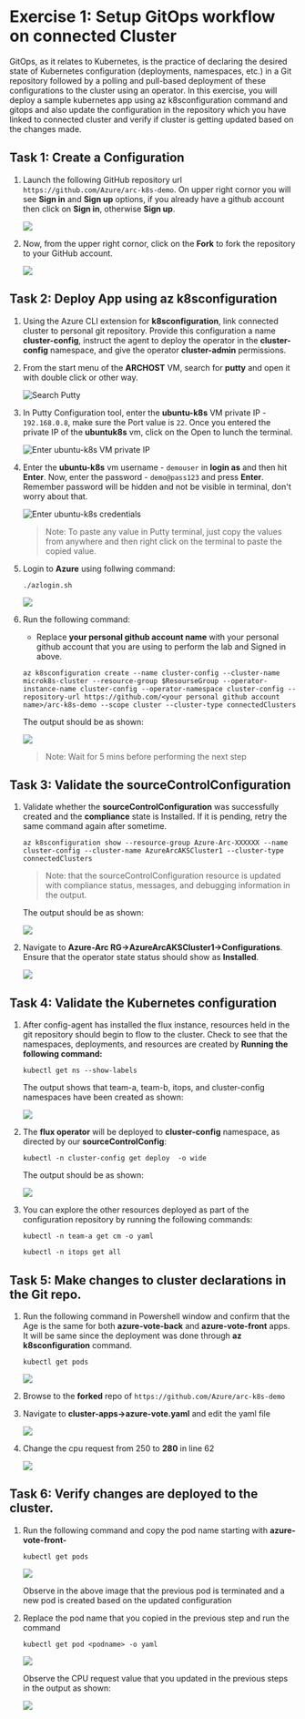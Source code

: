 # Exercise 1: Setup GitOps workflow on connected Cluster

GitOps, as it relates to Kubernetes, is the practice of declaring the desired state of Kubernetes configuration (deployments, namespaces, etc.) in a Git repository followed by a polling and pull-based deployment of these configurations to the cluster using an operator. In this exercise, you will deploy a sample kubernetes app using az k8sconfiguration command and gitops and also update the configuration in the repository which you have linked to connected cluster and verify if cluster is getting updated based on the changes made.

## Task 1: Create a Configuration

1. Launch the following GitHub repository url ```https://github.com/Azure/arc-k8s-demo```. On upper right cornor you will see **Sign in** and **Sign up** options, if you already have a github account then click on **Sign in**, otherwise **Sign up**.

   ![](.././media/01.png) 

2. Now, from the upper right cornor, click on the **Fork** to fork the repository to your GitHub account.

   ![](.././media/02.png)

## Task 2: Deploy App using az k8sconfiguration

1. Using the Azure CLI extension for **k8sconfiguration**, link connected cluster to personal git repository. Provide this configuration a name **cluster-config**, instruct the agent to deploy the operator in the **cluster-config** namespace, and give the operator **cluster-admin** permissions. 

1. From the start menu of the **ARCHOST** VM, search for **putty** and open it with double click or other way.

    ![](.././media/startputty.png "Search Putty")
     
1. In Putty Configuration tool, enter the **ubuntu-k8s** VM private IP - ```192.168.0.8```, make sure the Port value is ```22```. Once you entered the private IP of the **ubuntuk8s** vm, click on the Open to lunch the terminal.

    ![](.././media/putty-enter-ip.png "Enter ubuntu-k8s VM private IP")
    
1. Enter the **ubuntu-k8s** vm username - ```demouser``` in **login as** and then hit **Enter**. Now, enter the password - ```demo@pass123``` and press **Enter**. Remember password will be hidden and not be visible in terminal, don't worry about that.

    ![](.././media/enter-ubuntu-k8s-credentials.png "Enter ubuntu-k8s credentials")
    
    > Note: To paste any value in Putty terminal, just copy the values from anywhere and then right click on the terminal to paste the copied value.
    
1. Login to **Azure** using follwing command:
   
     ```./azlogin.sh```
   
   ![](.././media/03.png)

1. Run the following command:

   - Replace **your personal github account name** with your personal github account that you are using to perform the lab and Signed in above.

   ```
   az k8sconfiguration create --name cluster-config --cluster-name microk8s-cluster --resource-group $ResourseGroup --operator-instance-name cluster-config --operator-namespace cluster-config --repository-url https://github.com/<your personal github account name>/arc-k8s-demo --scope cluster --cluster-type connectedClusters
   ```
   
   The output should be as shown:

   ![](.././media/04.png) 
   
     > Note: Wait for 5 mins before performing the next step

## Task 3: Validate the sourceControlConfiguration

1. Validate whether the **sourceControlConfiguration** was successfully created and the **compliance** state is Installed. If it is pending, retry the same command again after sometime.

   ```
   az k8sconfiguration show --resource-group Azure-Arc-XXXXXX --name cluster-config --cluster-name AzureArcAKSCluster1 --cluster-type connectedClusters
   ```
     > Note: that the sourceControlConfiguration resource is updated with compliance status, messages, and debugging information in the output.

   The output should be as shown:

   ![](.././media/arc-0024.png) 
  
2. Navigate to **Azure-Arc RG->AzureArcAKSCluster1->Configurations**. Ensure that the operator state status should show as **Installed**.

   ![](.././media/azure-arc-10.png) 
  
## Task 4:  Validate the Kubernetes configuration

1. After config-agent has installed the flux instance, resources held in the git repository should begin to flow to the cluster. Check to see that the namespaces, deployments, and resources are created by **Running the following command:**

   ```
   kubectl get ns --show-labels
   ```
 
   The output shows that team-a, team-b, itops, and cluster-config namespaces have been created as shown:
  
   ![](.././media/azure-arc-11.png) 
   
2. The **flux operator** will be deployed to **cluster-config** namespace, as directed by our **sourceControlConfig**:
      
    ```
    kubectl -n cluster-config get deploy  -o wide
    ```
   
    The output should be as shown:
   
    ![](.././media/azure-arc-12.png) 
  
3. You can explore the other resources deployed as part of the configuration repository by running the following commands:

   ```
   kubectl -n team-a get cm -o yaml
   ```
   
   ```
   kubectl -n itops get all
   ```
## Task 5: Make changes to cluster declarations in the Git repo.

1.  Run the following command in Powershell window and confirm that the Age is the same for both **azure-vote-back** and **azure-vote-front** apps. It will be same since the deployment was done through **az k8sconfiguration** command.

    ```
    kubectl get pods 
    ```
    ![](.././media/arc-0032.png)   

2. Browse to the **forked** repo of ```https://github.com/Azure/arc-k8s-demo```

3. Navigate to **cluster-apps->azure-vote.yaml** and edit the yaml file

   ![](.././media/azure-arc-15.png)   

4. Change the cpu request from 250 to **280** in line 62 

   ![](.././media/azure-arc-16.png)   

## Task 6: Verify changes are deployed to the cluster.

1.  Run the following command and copy the pod name starting with **azure-vote-front-**

    ```
    kubectl get pods 
    ```
    ![](.././media/arc-0033.png) 
    
    Observe in the above image that the previous pod is terminated and a new pod is created based on the updated configuration

2.  Replace the pod name that you copied in the previous step and run the command
 
    ```
    kubectl get pod <podname> -o yaml
    ```
    ![](.././media/arc-0034.png)   
    
    Observe the CPU request value that you updated in the previous steps in the output as shown:
    
    ![](.././media/arc-0035.png)   


